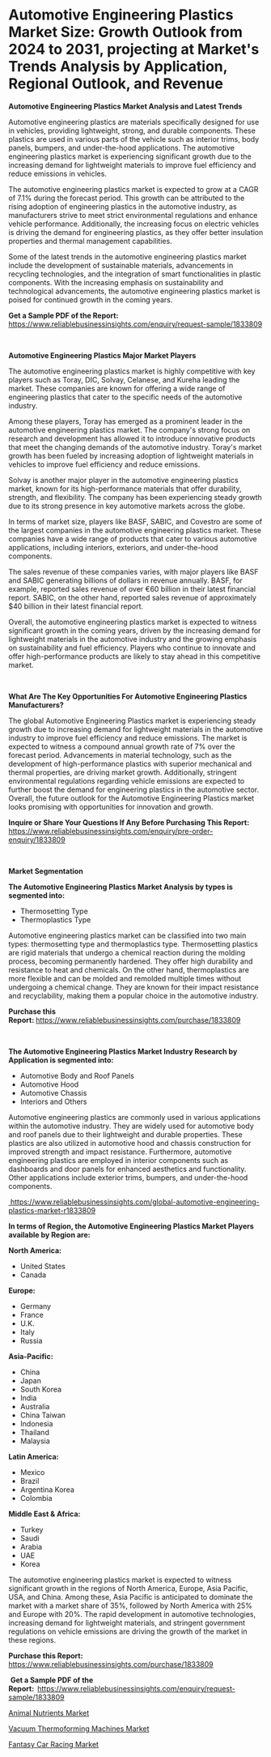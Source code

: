 <p><h1>Automotive Engineering Plastics Market Size: Growth Outlook from 2024 to 2031, projecting at Market's Trends Analysis by Application, Regional Outlook, and Revenue</h1></p><p><strong>Automotive Engineering Plastics Market Analysis and Latest Trends</strong></p>
<p><p>Automotive engineering plastics are materials specifically designed for use in vehicles, providing lightweight, strong, and durable components. These plastics are used in various parts of the vehicle such as interior trims, body panels, bumpers, and under-the-hood applications. The automotive engineering plastics market is experiencing significant growth due to the increasing demand for lightweight materials to improve fuel efficiency and reduce emissions in vehicles.</p><p>The automotive engineering plastics market is expected to grow at a CAGR of 7.1% during the forecast period. This growth can be attributed to the rising adoption of engineering plastics in the automotive industry, as manufacturers strive to meet strict environmental regulations and enhance vehicle performance. Additionally, the increasing focus on electric vehicles is driving the demand for engineering plastics, as they offer better insulation properties and thermal management capabilities.</p><p>Some of the latest trends in the automotive engineering plastics market include the development of sustainable materials, advancements in recycling technologies, and the integration of smart functionalities in plastic components. With the increasing emphasis on sustainability and technological advancements, the automotive engineering plastics market is poised for continued growth in the coming years.</p></p>
<p><strong>Get a Sample PDF of the Report:&nbsp;</strong> <a href="https://www.reliablebusinessinsights.com/enquiry/request-sample/1833809">https://www.reliablebusinessinsights.com/enquiry/request-sample/1833809</a></p>
<p>&nbsp;</p>
<p><strong>Automotive Engineering Plastics Major Market Players</strong></p>
<p><p>The automotive engineering plastics market is highly competitive with key players such as Toray, DIC, Solvay, Celanese, and Kureha leading the market. These companies are known for offering a wide range of engineering plastics that cater to the specific needs of the automotive industry.</p><p>Among these players, Toray has emerged as a prominent leader in the automotive engineering plastics market. The company's strong focus on research and development has allowed it to introduce innovative products that meet the changing demands of the automotive industry. Toray's market growth has been fueled by increasing adoption of lightweight materials in vehicles to improve fuel efficiency and reduce emissions.</p><p>Solvay is another major player in the automotive engineering plastics market, known for its high-performance materials that offer durability, strength, and flexibility. The company has been experiencing steady growth due to its strong presence in key automotive markets across the globe.</p><p>In terms of market size, players like BASF, SABIC, and Covestro are some of the largest companies in the automotive engineering plastics market. These companies have a wide range of products that cater to various automotive applications, including interiors, exteriors, and under-the-hood components.</p><p>The sales revenue of these companies varies, with major players like BASF and SABIC generating billions of dollars in revenue annually. BASF, for example, reported sales revenue of over €60 billion in their latest financial report. SABIC, on the other hand, reported sales revenue of approximately $40 billion in their latest financial report.</p><p>Overall, the automotive engineering plastics market is expected to witness significant growth in the coming years, driven by the increasing demand for lightweight materials in the automotive industry and the growing emphasis on sustainability and fuel efficiency. Players who continue to innovate and offer high-performance products are likely to stay ahead in this competitive market.</p></p>
<p>&nbsp;</p>
<p><strong>What Are The Key Opportunities For Automotive Engineering Plastics Manufacturers?</strong></p>
<p><p>The global Automotive Engineering Plastics market is experiencing steady growth due to increasing demand for lightweight materials in the automotive industry to improve fuel efficiency and reduce emissions. The market is expected to witness a compound annual growth rate of 7% over the forecast period. Advancements in material technology, such as the development of high-performance plastics with superior mechanical and thermal properties, are driving market growth. Additionally, stringent environmental regulations regarding vehicle emissions are expected to further boost the demand for engineering plastics in the automotive sector. Overall, the future outlook for the Automotive Engineering Plastics market looks promising with opportunities for innovation and growth.</p></p>
<p><strong>Inquire or Share Your Questions If Any Before Purchasing This Report:</strong> <a href="https://www.reliablebusinessinsights.com/enquiry/pre-order-enquiry/1833809">https://www.reliablebusinessinsights.com/enquiry/pre-order-enquiry/1833809</a></p>
<p>&nbsp;</p>
<p><strong>Market Segmentation</strong></p>
<p><strong>The Automotive Engineering Plastics Market Analysis by types is segmented into:</strong></p>
<p><ul><li>Thermosetting Type</li><li>Thermoplastics Type</li></ul></p>
<p><p>Automotive engineering plastics market can be classified into two main types: thermosetting type and thermoplastics type. Thermosetting plastics are rigid materials that undergo a chemical reaction during the molding process, becoming permanently hardened. They offer high durability and resistance to heat and chemicals. On the other hand, thermoplastics are more flexible and can be molded and remolded multiple times without undergoing a chemical change. They are known for their impact resistance and recyclability, making them a popular choice in the automotive industry.</p></p>
<p><strong>Purchase this Report:&nbsp;</strong><a href="https://www.reliablebusinessinsights.com/purchase/1833809">https://www.reliablebusinessinsights.com/purchase/1833809</a></p>
<p>&nbsp;</p>
<p><strong>The Automotive Engineering Plastics Market Industry Research by Application is segmented into:</strong></p>
<p><ul><li>Automotive Body and Roof Panels</li><li>Automotive Hood</li><li>Automotive Chassis</li><li>Interiors and Others</li></ul></p>
<p><p>Automotive engineering plastics are commonly used in various applications within the automotive industry. They are widely used for automotive body and roof panels due to their lightweight and durable properties. These plastics are also utilized in automotive hood and chassis construction for improved strength and impact resistance. Furthermore, automotive engineering plastics are employed in interior components such as dashboards and door panels for enhanced aesthetics and functionality. Other applications include exterior trims, bumpers, and under-the-hood components.</p></p>
<p><a href="https://www.reliablebusinessinsights.com/global-automotive-engineering-plastics-market-r1833809">&nbsp;https://www.reliablebusinessinsights.com/global-automotive-engineering-plastics-market-r1833809</a></p>
<p><strong>In terms of Region, the Automotive Engineering Plastics Market Players available by Region are:</strong></p>
<p>
    <p> <strong> North America: </strong>
        <ul>
            <li>United States</li>
            <li>Canada</li>
        </ul>
        </p> 
    <p> <strong> Europe: </strong>
        <ul>
            <li>Germany</li>
            <li>France</li>
            <li>U.K.</li>
            <li>Italy</li>
            <li>Russia</li>
        </ul>
        </p> 
    <p> <strong> Asia-Pacific: </strong>
        <ul>
            <li>China</li>
            <li>Japan</li>
            <li>South Korea</li>
            <li>India</li>
            <li>Australia</li>
            <li>China Taiwan</li>
            <li>Indonesia</li>
            <li>Thailand</li>
            <li>Malaysia</li>
        </ul>
        </p> 
    <p> <strong> Latin America: </strong>
        <ul>
            <li>Mexico</li>
            <li>Brazil</li>
            <li>Argentina Korea</li>
            <li>Colombia</li>
        </ul>
        </p> 
    <p> <strong> Middle East & Africa: </strong>
        <ul>
            <li>Turkey</li>
            <li>Saudi</li>
            <li>Arabia</li>
            <li>UAE</li>
            <li>Korea</li>
        </ul>
    </p>
    </p>
<p><p>The automotive engineering plastics market is expected to witness significant growth in the regions of North America, Europe, Asia Pacific, USA, and China. Among these, Asia Pacific is anticipated to dominate the market with a market share of 35%, followed by North America with 25% and Europe with 20%. The rapid development in automotive technologies, increasing demand for lightweight materials, and stringent government regulations on vehicle emissions are driving the growth of the market in these regions.</p></p>
<p><strong>Purchase this Report: </strong><a href="https://www.reliablebusinessinsights.com/purchase/1833809">https://www.reliablebusinessinsights.com/purchase/1833809</a></p>
<p>&nbsp;<strong>Get a Sample PDF of the Report:&nbsp;&nbsp;</strong><a href="https://www.reliablebusinessinsights.com/enquiry/request-sample/1833809">https://www.reliablebusinessinsights.com/enquiry/request-sample/1833809</a></p>
<p><strong></strong></p>
<p><p><a href="https://www.linkedin.com/pulse/animal-nutrients-market-size-outlook-forecast-2024-2031-informonkey-luv1e">Animal Nutrients Market</a></p><p><a href="https://www.linkedin.com/pulse/vacuum-thermoforming-machines-market-trends-forecast-competitive-ugfte">Vacuum Thermoforming Machines Market</a></p><p><a href="https://www.linkedin.com/pulse/fantasy-car-racing-market-exploring-share-trends-future-growth-wpz3e">Fantasy Car Racing Market</a></p></p>